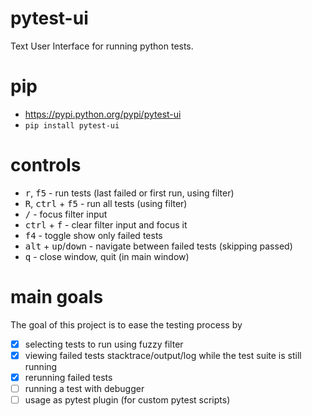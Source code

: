 # pytest-ui
Text User Interface for running python tests.

# pip
  - https://pypi.python.org/pypi/pytest-ui
  - `pip install pytest-ui`

# controls
  - <kbd>r</kbd>, <kbd>f5</kbd> - run tests (last failed or first run, using filter)
  - <kbd>R</kbd>, <kbd>ctrl</kbd> + <kbd>f5</kbd> - run all tests (using filter)
  - <kbd>/</kbd> - focus filter input
  - <kbd>ctrl</kbd> + <kbd>f</kbd> - clear filter input and focus it
  - <kbd>f4</kbd> - toggle show only failed tests
  - <kbd>alt</kbd> + <kbd>up</kbd>/<kbd>down</kbd> - navigate between failed tests (skipping passed)
  - <kbd>q</kbd> - close window, quit (in main window)

# main goals
The goal of this project is to ease the testing process by
  - [x] selecting tests to run using fuzzy filter
  - [x] viewing failed tests stacktrace/output/log while the test suite is still running
  - [x] rerunning failed tests
  - [ ] running a test with debugger
  - [ ] usage as pytest plugin (for custom pytest scripts)
